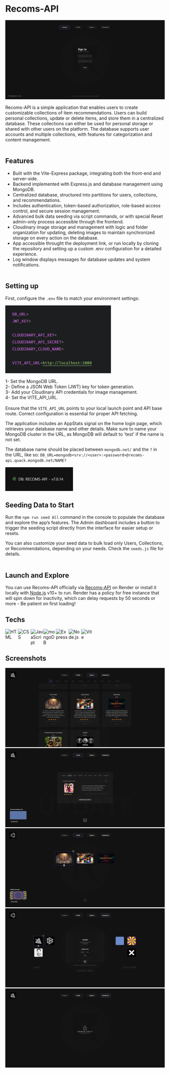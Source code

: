 # Recoms-API

![Recoms-API](public/assets/readme/Recoms-API.png)
<br>

Recoms-API is a simple application that enables users to create customizable collections of item recommendations. Users can build personal collections, update or delete items, and store them in a centralized database. These collections can either be used for personal storage or shared with other users on the platform. The database supports user accounts and multiple collections, with features for categorization and content management.
<br>
<br>

## Features

- Built with the Vite-Express package, integrating both the front-end and server-side.
- Backend implemented with Express.js and database management using MongoDB.
- Centralized database, structured into partitions for users, collections, and recommendations.
- Includes authentication, token-based authorization, role-based access control, and secure session management.
- Advanced bulk data seeding via script commands, or with special Reset admin-only process accessible through the frontend.
- Cloudinary image storage and management with logic and folder organization for updating, deleting images to maintain synchronized storage on every action on the database.
- App accessible throught the deployment link, or run locally by cloning the repository and setting up a custom .env configuration for a detailed experience.
- Log window displays messages for database updates and system notifications.
  <br>
  <br>

## Setting up

First, configure the `.env` file to match your environment settings:

![Explore](public/assets/readme/.env.png)

1- Set the MongoDB URL. <br>
2- Define a JSON Web Token (JWT) key for token generation. <br>
3- Add your Cloudinary API credentials for image management. <br>
4- Set the VITE_API_URL.<br>
<br>
Ensure that the `VITE_API_URL` points to your local launch point and API base route.
Correct configuration is essential for proper API fetching.

The application includes an AppStats signal on the home login page, which retrieves your database name and other details.
Make sure to name your MongoDB cluster in the URL, as MongoDB will default to 'test' if the name is not set.

The database name should be placed between `mongodb.net/` and the `?` in the URL, like so:
`DB_URL=mongodb+srv://<user>:<password>@recoms-api.quack.mongodb.net/NAME?`

![Explore](public/assets/readme/App-stats.png)

## Seeding Data to Start

Run the `npm run seed All` command in the console to populate the database and explore the app’s features.
The Admin dashboard includes a button to trigger the seeding script directly from the interface for easier setup or resets.

You can also customize your seed data to bulk load only Users, Collections, or Recommendations, depending on your needs.
Check the `seeds.js` file for details.
<br>
<br>

## Launch and Explore

You can use Recoms-API officially via [Recoms-API](https://recoms-api.onrender.com/login) on Render or install it locally with [Node.js](https://nodejs.org/) v10+ to run.
Render has a policy for free instance that will spin down for inactivity, which can delay requests by 50 seconds or more - Be patient on first loading!

## Techs

<div style="display:flex">
<img src="https://user-images.githubusercontent.com/25181517/192158954-f88b5814-d510-4564-b285-dff7d6400dad.png" alt="HTML" title="HTML" style="width:40px">
<img src="https://user-images.githubusercontent.com/25181517/183898674-75a4a1b1-f960-4ea9-abcb-637170a00a75.png" alt="CSS" title="CSS"" alt="HTML" title="HTML" style="width:40px">
<img src="https://user-images.githubusercontent.com/25181517/117447155-6a868a00-af3d-11eb-9cfe-245df15c9f3f.png" alt="JavaScript" title="JavaScript"" alt="HTML" title="HTML" style="width:40px">
<img src="https://user-images.githubusercontent.com/25181517/182884177-d48a8579-2cd0-447a-b9a6-ffc7cb02560e.png" alt="mongoDB" title="mongoDB"" alt="HTML" title="HTML" style="width:40px">
<img src="https://user-images.githubusercontent.com/25181517/183859966-a3462d8d-1bc7-4880-b353-e2cbed900ed6.png" alt="Express" title="Express"" alt="mongoDB" title="mongoDB"" alt="HTML" title="HTML" style="width:40px">
<img src="https://user-images.githubusercontent.com/25181517/183568594-85e280a7-0d7e-4d1a-9028-c8c2209e073c.png" alt="Node.js" title="Node.js"" alt="Express" title="Express"" alt="mongoDB" title="mongoDB"" alt="HTML" title="HTML" style="width:40px">
<img src="https://github-production-user-asset-6210df.s3.amazonaws.com/62091613/261395532-b40892ef-efb8-4b0e-a6b5-d1cfc2f3fc35.png" alt="Vite" title="Vite"" alt="Node.js" title="Node.js"" alt="Express" title="Express"" alt="mongoDB" title="mongoDB"" alt="HTML" title="HTML" style="width:40px">
</div>

## Screenshots

![Explore](public/assets/readme/Explore.png)
![Update](public/assets/readme/Profile-update.png)
![Profile](public/assets/readme/Profile.png)
![Admin-access](public/assets/readme/admin-manage.png)
![Admin](public/assets/readme/Admin.png)
